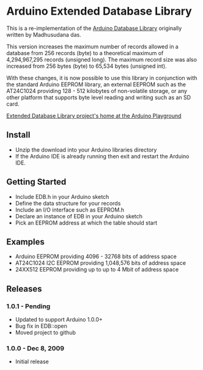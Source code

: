 # Arduino Extended Database Library

This is a re-implementation of the [Arduino Database Library](http://playground.arduino.cc/Code/DatabaseLibrary) originally written by Madhusudana das.

This version increases the maximum number of records allowed in a database from 256 records (byte) to a theoretical maximum of 4,294,967,295 records (unsigned long). The maximum record size was also increased from 256 bytes (byte) to 65,534 bytes (unsigned int).

With these changes, it is now possible to use this library in conjunction with the standard Arduino EEPROM library, an external EEPROM such as the AT24C1024 providing 128 - 512 kilobytes of non-volatile storage, or any other platform that supports byte level reading and writing such as an SD card.

[Extended Database Library project's home at the Arduino Playground](http://playground.arduino.cc/Code/ExtendedDatabaseLibrary)

## Install

* Unzip the download into your Arduino libraries directory
* If the Arduino IDE is already running then exit and restart the Arduino IDE.

## Getting Started

* Include EDB.h in your Arduino sketch
* Define the data structure for your records
* Include an I/O interface such as EEPROM.h
* Declare an instance of EDB in your Arduino sketch
* Pick an EEPROM address at which the table should start

## Examples

* Arduino EEPROM providing 4096 - 32768 bits of address space
* AT24C1024 I2C EEPROM providing 1,048,576 bits of address space
* 24XX512 EEPROM providing up to up to 4 Mbit of address space 

## Releases

### 1.0.1 - Pending
* Updated to support Arduino 1.0.0+
* Bug fix in EDB::open
* Moved project to github

### 1.0.0 - Dec 8, 2009
* Initial release
